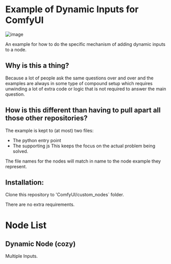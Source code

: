 # Example of Dynamic Inputs for ComfyUI

![image](https://github.com/user-attachments/assets/6f5ac899-66ed-459b-8a61-5825f87853db)

An example for how to do the specific mechanism of adding dynamic inputs to a node.

## Why is this a thing?

Because a lot of people ask the same questions over and over and the examples are always in some type of compound setup which requires unwinding a lot of extra code or logic that is not required to answer the main question.

## How is this different than having to pull apart all those other repositories?

The example is kept to (at most) two files:
* The python entry point
* The supporting js
This keeps the focus on the actual problem being solved.

The file names for the nodes will match in name to the node example they represent.

## Installation:

Clone this repository to 'ComfyUI/custom_nodes` folder.

There are no extra requirements.

# Node List

## Dynamic Node (cozy)

Multiple Inputs.
